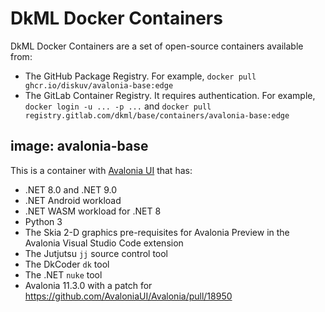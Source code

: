 # DkML Docker Containers

DkML Docker Containers are a set of open-source containers available from:

- The GitHub Package Registry. For example, `docker pull ghcr.io/diskuv/avalonia-base:edge`
- The GitLab Container Registry. It requires authentication. For example, `docker login -u ... -p ...` and `docker pull registry.gitlab.com/dkml/base/containers/avalonia-base:edge`

## image: avalonia-base

This is a container with [Avalonia UI](https://avaloniaui.net/) that has:

- .NET 8.0 and .NET 9.0
- .NET Android workload
- .NET WASM workload for .NET 8
- Python 3
- The Skia 2-D graphics pre-requisites for Avalonia Preview in the Avalonia Visual Studio Code extension
- The Jutjutsu `jj` source control tool
- The DkCoder `dk` tool
- The .NET `nuke` tool
- Avalonia 11.3.0 with a patch for <https://github.com/AvaloniaUI/Avalonia/pull/18950>

